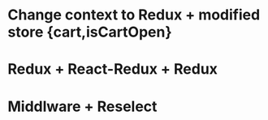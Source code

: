 # Change context to Redux + modified store {cart,isCartOpen}

# Redux + React-Redux + Redux

# Middlware + Reselect
